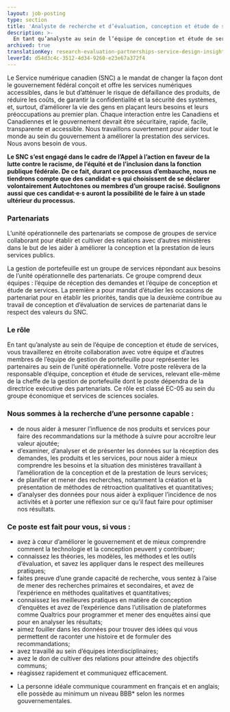 ```yaml
---
layout: job-posting
type: section
title: 'Analyste de recherche et d’évaluation, conception et étude de services de partenariats'
description: >-
  En tant qu’analyste au sein de l’équipe de conception et étude de services, vous travaillerez en étroite collaboration avec votre équipe et d’autres membres de l’équipe de gestion de portefeuille pour représenter les partenaires au sein de l’unité opérationnelle. 
archived: true
translationKey: research-evaluation-partnerships-service-design-insight
leverId: d54d3c4c-3512-4d34-9260-e23e67a372f4
---
```


Le Service numérique canadien (SNC) a le mandat de changer la façon dont le gouvernement fédéral conçoit et offre les services numériques accessibles, dans le but d’atténuer le risque de défaillance des produits, de réduire les coûts, de garantir la confidentialité et la sécurité des systèmes, et, surtout, d’améliorer la vie des gens en plaçant leurs besoins et leurs préoccupations au premier plan. Chaque interaction entre les Canadiens et Canadiennes et le gouvernement devrait être sécuritaire, rapide, facile, transparente et accessible. Nous travaillons ouvertement pour aider tout le monde au sein du gouvernement à améliorer la prestation des services. Nous avons besoin de vous.

**Le SNC s’est engagé dans le cadre de l’Appel à l’action en faveur de la lutte contre le racisme, de l’équité et de l’inclusion dans la fonction publique fédérale. De ce fait, durant ce processus d’embauche, nous ne tiendrons compte que des candidat·e·s qui choisissent de se déclarer volontairement Autochtones ou membres d’un groupe racisé. Soulignons aussi que ces candidat·e·s auront la possibilité de le faire à un stade ultérieur du processus.**

### Partenariats 
L’unité opérationnelle des partenariats se compose de groupes de service collaborant pour établir et cultiver des relations avec d’autres ministères dans le but de les aider à améliorer la conception et la prestation de leurs services publics.  


La gestion de portefeuille est un groupe de services répondant aux besoins de l’unité opérationnelle des partenariats. Ce groupe comprend deux équipes : l’équipe de réception des demandes et l’équipe de conception et étude de services. La première a pour mandat d’étudier les occasions de partenariat pour en établir les priorités, tandis que la deuxième contribue au travail de conception et d’évaluation de services de partenariat dans le respect des valeurs du SNC. 
  

### Le rôle 
En tant qu’analyste au sein de l’équipe de conception et étude de services, vous travaillerez en étroite collaboration avec votre équipe et d’autres membres de l’équipe de gestion de portefeuille pour représenter les partenaires au sein de l’unité opérationnelle. Votre poste relèvera de la responsable d’équipe, conception et étude de services, relevant elle-même de la cheffe de la gestion de portefeuille dont le poste dépendra de la directrice exécutive des partenariats. Ce rôle est classé EC-05 au sein du groupe économique et services de sciences sociales. 


### Nous sommes à la recherche d’une personne capable :

- de nous aider à mesurer l’influence de nos produits et services pour faire des recommandations sur la méthode à suivre pour accroître leur valeur ajoutée;
- d’examiner, d’analyser et de présenter les données sur la réception des demandes, les produits et les services, pour nous aider à mieux comprendre les besoins et la situation des ministères travaillant à l’amélioration de la conception et de la prestation de leurs services; 
- de planifier et mener des recherches, notamment la création et la présentation de méthodes de rétroaction qualitatives et quantitatives; 
- d’analyser des données pour nous aider à expliquer l’incidence de nos activités et à porter une réflexion sur ce qu’il faut faire pour optimiser nos résultats. 


### Ce poste est fait pour vous, si vous :

- avez à cœur d’améliorer le gouvernement et de mieux comprendre comment la technologie et la conception peuvent y contribuer;
- connaissez les théories, les modèles, les méthodes et les outils d’évaluation, et savez les appliquer dans le respect des meilleures pratiques;
- faites preuve d’une grande capacité de recherche, vous sentez à l’aise de mener des recherches primaires et secondaires, et avez de l’expérience en méthodes qualitatives et quantitatives;
- connaissez les meilleures pratiques en matière de conception d’enquêtes et avez de l’expérience dans l’utilisation de plateformes comme Qualtrics pour programmer et mener des enquêtes ainsi que pour en analyser les résultats;  
- aimez fouiller dans les données pour trouver des idées qui vous permettent de raconter une histoire et de formuler des recommandations;
- avez travaillé au sein d’équipes interdisciplinaires;
- avez le don de cultiver des relations pour atteindre des objectifs communs; 
- réagissez rapidement et communiquez efficacement.

* La personne idéale communique couramment en français et en anglais; elle possède au minimum un niveau BBB* selon les normes gouvernementales. 


